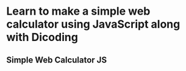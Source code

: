 # Learn to make a simple web calculator using JavaScript along with Dicoding

<h2>Simple Web Calculator JS</h2>
